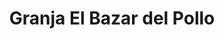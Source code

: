 ---
title: "Granja El Bazar del Pollo"
url: /florencio-varela/granja-el-bazar-del-pollo/
shop: Feinkost
---